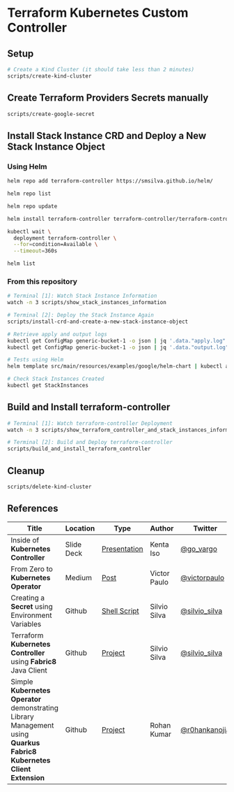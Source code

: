 # Terraform Kubernetes Custom Controller

## Setup

```bash
# Create a Kind Cluster (it should take less than 2 minutes)
scripts/create-kind-cluster
```

## Create Terraform Providers Secrets manually

```bash
scripts/create-google-secret
```

## Install Stack Instance CRD and Deploy a New Stack Instance Object

### Using Helm

```bash
helm repo add terraform-controller https://smsilva.github.io/helm/

helm repo list

helm repo update

helm install terraform-controller terraform-controller/terraform-controller

kubectl wait \
  deployment terraform-controller \
  --for=condition=Available \
  --timeout=360s

helm list


```

### From this repository

```bash
# Terminal [1]: Watch Stack Instance Information
watch -n 3 scripts/show_stack_instances_information

# Terminal [2]: Deploy the Stack Instance Again
scripts/install-crd-and-create-a-new-stack-instance-object

# Retrieve apply and output logs
kubectl get ConfigMap generic-bucket-1 -o json | jq '.data."apply.log"'  -r
kubectl get ConfigMap generic-bucket-1 -o json | jq '.data."output.log"' -r

# Tests using Helm
helm template src/main/resources/examples/google/helm-chart | kubectl apply -f -

# Check Stack Instances Created
kubectl get StackInstances
```

## Build and Install terraform-controller

```bash
# Terminal [1]: Watch terraform-controller Deployment
watch -n 3 scripts/show_terraform_controller_and_stack_instances_information

# Terminal [2]: Build and Deploy terraform-controller
scripts/build_and_install_terraform_controller
```

## Cleanup

```bash
scripts/delete-kind-cluster
```

## References

Title                                                                                                                 | Location   | Type                                                                                                | Author       | Twitter                                           | Linkedin                                                                      | Github                                         
--------------------------------------------------------------------------------------------------------------------- | ---------- | --------------------------------------------------------------------------------------------------- | ------------ | ------------------------------------------------- | ----------------------------------------------------------------------------- | -----------------------------------------------
Inside of **Kubernetes Controller**                                                                                   | Slide Deck | [Presentation](https://speakerdeck.com/govargo/inside-of-kubernetes-controller?slide=42)            | Kenta Iso    | [@go_vargo](https://twitter.com/go_vargo)         |                                                                               | 
From Zero to **Kubernetes Operator**                                                                                  | Medium     | [Post](https://medium.com/@victorpaulo/from-zero-to-kubernetes-operator-dd06436b9d89)               | Victor Paulo | [@victorpaulo](https://twitter.com/victorpaulo)   | [victorpaulo](https://www.linkedin.com/in/victorpaulo/detail/contact-info/)   |
Creating a **Secret** using Environment Variables                                                                     | Github     | [Shell Script](https://github.com/smsilva/terraform-packager/blob/main/kubernetes/create-secret.sh) | Silvio Silva | [@silvio_silva](https://twitter.com/silvio_silva) | [silviomsilva](https://www.linkedin.com/in/silviomsilva/detail/contact-info/) | 
Terraform **Kubernetes Controller** using **Fabric8** Java Client                                                     | Github     | [Project](https://github.com/smsilva/terraform-kubernetes-controller)                               | Silvio Silva | [@silvio_silva](https://twitter.com/silvio_silva) | [silviomsilva](https://www.linkedin.com/in/silviomsilva/detail/contact-info/) | [smsilva](https://github.com/smsilva)
Simple **Kubernetes Operator** demonstrating Library Management using **Quarkus Fabric8 Kubernetes Client Extension** | Github     | [Project](https://github.com/rohanKanojia/librarybookoperatorinjava)                                | Rohan Kumar  | [@r0hankanojia](https://twitter.com/r0hankanojia) |                                                                               | [rohanKanojia](https://github.com/rohanKanojia)
